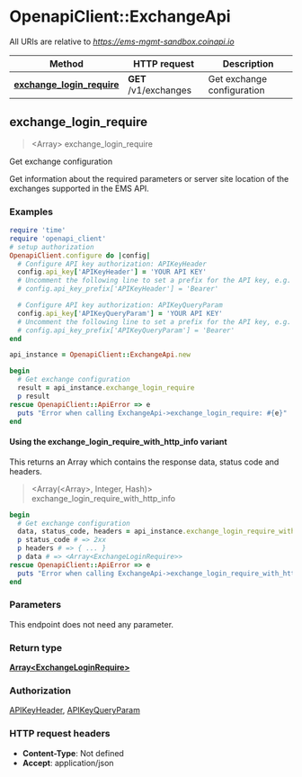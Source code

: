 # OpenapiClient::ExchangeApi

All URIs are relative to *https://ems-mgmt-sandbox.coinapi.io*

| Method | HTTP request | Description |
| ------ | ------------ | ----------- |
| [**exchange_login_require**](ExchangeApi.md#exchange_login_require) | **GET** /v1/exchanges | Get exchange configuration |


## exchange_login_require

> <Array<ExchangeLoginRequire>> exchange_login_require

Get exchange configuration

Get information about the required parameters or server site location of the exchanges supported in the EMS API.

### Examples

```ruby
require 'time'
require 'openapi_client'
# setup authorization
OpenapiClient.configure do |config|
  # Configure API key authorization: APIKeyHeader
  config.api_key['APIKeyHeader'] = 'YOUR API KEY'
  # Uncomment the following line to set a prefix for the API key, e.g. 'Bearer' (defaults to nil)
  # config.api_key_prefix['APIKeyHeader'] = 'Bearer'

  # Configure API key authorization: APIKeyQueryParam
  config.api_key['APIKeyQueryParam'] = 'YOUR API KEY'
  # Uncomment the following line to set a prefix for the API key, e.g. 'Bearer' (defaults to nil)
  # config.api_key_prefix['APIKeyQueryParam'] = 'Bearer'
end

api_instance = OpenapiClient::ExchangeApi.new

begin
  # Get exchange configuration
  result = api_instance.exchange_login_require
  p result
rescue OpenapiClient::ApiError => e
  puts "Error when calling ExchangeApi->exchange_login_require: #{e}"
end
```

#### Using the exchange_login_require_with_http_info variant

This returns an Array which contains the response data, status code and headers.

> <Array(<Array<ExchangeLoginRequire>>, Integer, Hash)> exchange_login_require_with_http_info

```ruby
begin
  # Get exchange configuration
  data, status_code, headers = api_instance.exchange_login_require_with_http_info
  p status_code # => 2xx
  p headers # => { ... }
  p data # => <Array<ExchangeLoginRequire>>
rescue OpenapiClient::ApiError => e
  puts "Error when calling ExchangeApi->exchange_login_require_with_http_info: #{e}"
end
```

### Parameters

This endpoint does not need any parameter.

### Return type

[**Array&lt;ExchangeLoginRequire&gt;**](ExchangeLoginRequire.md)

### Authorization

[APIKeyHeader](../README.md#APIKeyHeader), [APIKeyQueryParam](../README.md#APIKeyQueryParam)

### HTTP request headers

- **Content-Type**: Not defined
- **Accept**: application/json

